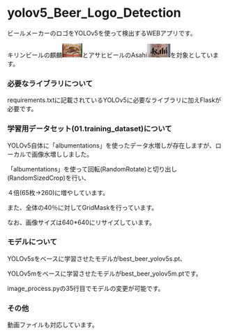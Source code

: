 # yolov5_Beer_Logo_Detection

ビールメーカーのロゴをYOLOv5を使って検出するWEBアプリです。

キリンビールの麒麟![キリンロゴ画像](./00.README_image/kirin.jpg)とアサヒビールのAsahi![アサヒロゴ画像](./00.README_image/asahi.jpg)を対象としています。

### 必要なライブラリについて
requirements.txtに記載されているYOLOv5に必要なライブラリに加えFlaskが必要です。

### 学習用データセット(01.training_dataset)について
YOLOv5自体に「albumentations」を使ったデータ水増しが存在しますが、ローカルで画像水増ししました。

「albumentations」を使って回転(RandomRotate)と切り出し(RandomSizedCrop)を行い、

４倍(65枚→260)に増やしています。

また、全体の40％に対してGridMaskを行っています。

なお、画像サイズは640*640にリサイズしています。

### モデルについて
YOLOv5sをベースに学習させたモデルがbest_beer_yolov5s.pt、

YOLOv5mをベースに学習させたモデルがbest_beer_yolov5m.ptです。

image_process.pyの35行目でモデルの変更が可能です。

### その他
動画ファイルも対応しています。
